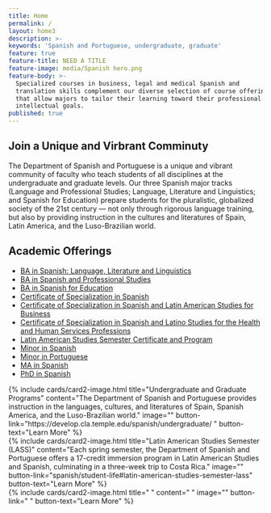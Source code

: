 ```yaml
---
title: Home
permalink: /
layout: home3
description: >-
keywords: 'Spanish and Portuguese, undergraduate, graduate'
feature: true
feature-title: NEED A TITLE
feature-image: media/Spanish hero.png
feature-body: >- 
  Specialized courses in business, legal and medical Spanish and
  translation skills complement our diverse selection of course offerings
  that allow majors to tailor their learning toward their professional and 
  intellectual goals.
published: true
---
```

## Join a Unique and Virbrant Comminuty
The Department of Spanish and Portuguese is a unique and vibrant community of faculty who teach students of all disciplines at the undergraduate and graduate levels. Our three Spanish major tracks (Language and Professional Studies; Language, Literature and Linguistics; and Spanish for Education) prepare students for the pluralistic, globalized society of the 21st century — not only through rigorous language training, but also by providing instruction in the cultures and literatures of Spain, Latin America, and the Luso-Brazilian world.

## Academic Offerings

- [BA in Spanish: Language, Literature and Linguistics](http://bulletin.temple.edu/undergraduate/liberal-arts/spanish-portuguese/ba-spanish-language-literature-linguistics-option/)
- [BA in Spanish and Professional Studies](http://bulletin.temple.edu/undergraduate/liberal-arts/spanish-portuguese/ba-spanish-language-professional-studies-option/)
- [BA in Spanish for Education](http://bulletin.temple.edu/undergraduate/liberal-arts/spanish-portuguese/ba-spanish-education-option/)
- [Certificate of Specialization in Spanish](http://bulletin.temple.edu/undergraduate/liberal-arts/spanish-portuguese/certificate-specialization-spanish/)
- [Certificate of Specialization in Spanish and Latin American Studies for Business](http://bulletin.temple.edu/undergraduate/liberal-arts/spanish-portuguese/certificate-specialization-spanish-latin-american-studies-business/)
- [Certificate of Specialization in Spanish and Latino Studies for the Health and Human Services Professions](http://bulletin.temple.edu/undergraduate/liberal-arts/spanish-portuguese/certificate-specialization-spanish-latino-studies-health-human-services-professions/)
- [Latin American Studies Semester Certificate and Program](http://bulletin.temple.edu/undergraduate/liberal-arts/spanish-portuguese/latin-american-studies-certificate-program/)
- [Minor in Spanish](http://bulletin.temple.edu/undergraduate/liberal-arts/spanish-portuguese/minor-spanish/)
- [Minor in Portuguese](http://bulletin.temple.edu/undergraduate/liberal-arts/spanish-portuguese/minor-portuguese/)
- [MA in Spanish](http://bulletin.temple.edu/graduate/scd/cla/spanish-ma/)
- [PhD in Spanish](http://bulletin.temple.edu/graduate/scd/cla/spanish-phd/)

<div class="row row-wide">
  <div class="col m12 l4">{% include cards/card2-image.html 
    title="Undergraduate and Graduate Programs" 
    content="The Department of Spanish and Portuguese provides instruction in the languages, cultures, and literatures of Spain, Spanish America, and the Luso-Brazilian world." 
    image="" 
    button-link="https://develop.cla.temple.edu/spanish/undergraduate/ " 
    button-text="Learn More" %}
  </div>
  <div class="row row-wide">
    <div class="col m12 l4">{% include cards/card2-image.html 
      title="Latin American Studies Semester (LASS)" 
      content="Each spring semester, the Department of Spanish and Portuguese offers a 17-credit immersion program in Latin American Studies and Spanish, culminating in a three-week trip to Costa Rica." 
      image="" 
      button-link="spanish/student-life#latin-american-studies-semester-lass" 
      button-text="Learn More" %}
    </div>
    <div class="row row-wide">
      <div class="col m12 l4">{% include cards/card2-image.html 
        title=" " 
        content=" " 
        image="" 
        button-link=" " 
        button-text="Learn More" %}
      </div>
</div>

